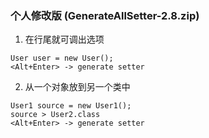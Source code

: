 ### 个人修改版 (GenerateAllSetter-2.8.zip)
1. 在行尾就可调出选项
```
User user = new User();
<Alt+Enter> -> generate setter
```

2. 从一个对象放到另一个类中
```
User1 source = new User1();
source > User2.class
<Alt+Enter> -> generate setter
```